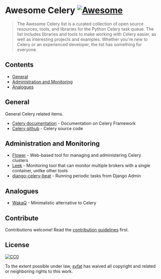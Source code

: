# Awesome Celery [![Awesome](https://awesome.re/badge.svg)](https://awesome.re)

> The Awesome Celery list is a curated collection of open source resources, tools, and libraries for the Python Celery task queue. The list includes libraries and tools to make working with Celery easier, as well as interesting projects and examples. Whether you&#39;re new to Celery or an experienced developer, the list has something for everyone.


## Contents

- [General](#general)
- [Administration and Monitoring](#administration-and-monitoring)
- [Analogues](#analogues)

## General

General Celery related items.

- [Celery documentation](https://docs.celeryq.dev/en/stable/) - Documentation on Celery Framework
- [Celery github](https://github.com/celery/celery) - Celery source code

## Administration and Monitoring

- [Flower](https://github.com/mher/flower) - Web-based tool for managing and administering Celery clusters
- [Leek](https://github.com/kodless/leek) - Monitoring tool that can monitor multiple brokers with a single container, unlike other tools
- [django-celery-beat](https://github.com/celery/django-celery-beat) - Running periodic tasks from Django Admin

## Analogues

- [WakaQ](https://github.com/wakatime/wakaq) - Minimalistic alternative to Celery

## Contribute

Contributions welcome! Read the [contribution guidelines](contributing.md) first.

## License

[![CC0](http://mirrors.creativecommons.org/presskit/buttons/88x31/svg/cc-zero.svg)](https://creativecommons.org/publicdomain/zero/1.0/)

To the extent possible under law, [svfat](https://github.com/svfat) has waived all copyright and related or neighboring rights to this work.
